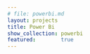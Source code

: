 ```yaml
---
# file: powerbi.md
layout: projects
title: Power Bi
show_collection: powerbi
featured:        true
---
```

